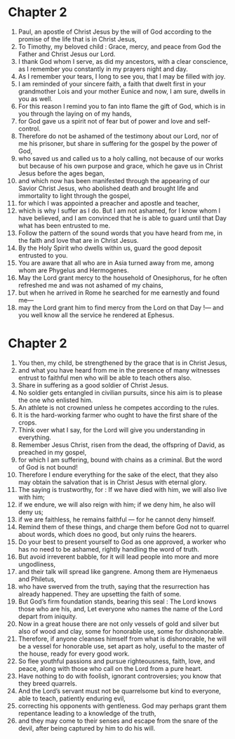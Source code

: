 # Chapter 2

1. Paul, an apostle of Christ Jesus by the will of God according to the promise of the life that is in Christ Jesus,
2. To Timothy, my beloved child : Grace, mercy, and peace from God the Father and Christ Jesus our Lord.
3. I thank God whom I serve, as did my ancestors, with a clear conscience, as I remember you constantly in my prayers night and day.
4. As I remember your tears, I long to see you, that I may be filled with joy.
5. I am reminded of your sincere faith, a faith that dwelt first in your grandmother Lois and your mother Eunice and now, I am sure, dwells in you as well.
6. For this reason I remind you to fan into flame the gift of God, which is in you through the laying on of my hands,
7. for God gave us a spirit not of fear but of power and love and self-control.
8. Therefore do not be ashamed of the testimony about our Lord, nor of me his prisoner, but share in suffering for the gospel by the power of God,
9. who saved us and called us to a holy calling, not because of our works but because of his own purpose and grace, which he gave us in Christ Jesus before the ages began,
10. and which now has been manifested through the appearing of our Savior Christ Jesus, who abolished death and brought life and immortality to light through the gospel,
11. for which I was appointed a preacher and apostle and teacher,
12. which is why I suffer as I do. But I am not ashamed, for I know whom I have believed, and I am convinced that he is able to guard until that Day what has been entrusted to me.
13. Follow the pattern of the sound words that you have heard from me, in the faith and love that are in Christ Jesus.
14. By the Holy Spirit who dwells within us, guard the good deposit entrusted to you.
15. You are aware that all who are in Asia turned away from me, among whom are Phygelus and Hermogenes.
16. May the Lord grant mercy to the household of Onesiphorus, for he often refreshed me and was not ashamed of my chains,
17. but when he arrived in Rome he searched for me earnestly and found me—
18. may the Lord grant him to find mercy from the Lord on that Day !— and you well know all the service he rendered at Ephesus.

# Chapter 2

1. You then, my child, be strengthened by the grace that is in Christ Jesus,
2. and what you have heard from me in the presence of many witnesses entrust to faithful men who will be able to teach others also.
3. Share in suffering as a good soldier of Christ Jesus.
4. No soldier gets entangled in civilian pursuits, since his aim is to please the one who enlisted him.
5. An athlete is not crowned unless he competes according to the rules.
6. It is the hard-working farmer who ought to have the first share of the crops.
7. Think over what I say, for the Lord will give you understanding in everything.
8. Remember Jesus Christ, risen from the dead, the offspring of David, as preached in my gospel,
9. for which I am suffering, bound with chains as a criminal. But the word of God is not bound!
10. Therefore I endure everything for the sake of the elect, that they also may obtain the salvation that is in Christ Jesus with eternal glory.
11. The saying is trustworthy, for : If we have died with him, we will also live with him;
12. if we endure, we will also reign with him; if we deny him, he also will deny us;
13. if we are faithless, he remains faithful — for he cannot deny himself.
14. Remind them of these things, and charge them before God not to quarrel about words, which does no good, but only ruins the hearers.
15. Do your best to present yourself to God as one approved, a worker who has no need to be ashamed, rightly handling the word of truth.
16. But avoid irreverent babble, for it will lead people into more and more ungodliness,
17. and their talk will spread like gangrene. Among them are Hymenaeus and Philetus,
18. who have swerved from the truth, saying that the resurrection has already happened. They are upsetting the faith of some.
19. But God’s firm foundation stands, bearing this seal : The Lord knows those who are his, and, Let everyone who names the name of the Lord depart from iniquity.
20. Now in a great house there are not only vessels of gold and silver but also of wood and clay, some for honorable use, some for dishonorable.
21. Therefore, if anyone cleanses himself from what is dishonorable, he will be a vessel for honorable use, set apart as holy, useful to the master of the house, ready for every good work.
22. So flee youthful passions and pursue righteousness, faith, love, and peace, along with those who call on the Lord from a pure heart.
23. Have nothing to do with foolish, ignorant controversies; you know that they breed quarrels.
24. And the Lord’s servant must not be quarrelsome but kind to everyone, able to teach, patiently enduring evil,
25. correcting his opponents with gentleness. God may perhaps grant them repentance leading to a knowledge of the truth,
26. and they may come to their senses and escape from the snare of the devil, after being captured by him to do his will.

